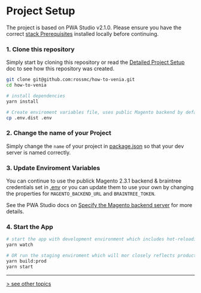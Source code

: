 # Project Setup
The project is based on PWA Studio v2.1.0.  Please ensure you have the correct [stack Prerequisites] installed locally before continuing.

### 1. Clone this repository
Simply start by cloning this repository or read the [Detailed Project Setup] doc to see how this repository was created.
```bash
git clone git@github.com:rossmc/how-to-venia.git
cd how-to-venia

# install dependencies
yarn install

# Create enviroment variables file, uses public Magento backend by default
cp .env.dist .env
```

### 2. Change the name of your Project
Simply change the `name` of your project in [package.json] so that your dev server is named correctly. 

### 3. Update Enviroment Variables
You can continue to use the publick Magento 2.3.1 backend & braintree credentials set in [.env] or you can update them to use your own by changing the properties for `MAGENTO_BACKEND_URL` and `BRAINTREE_TOKEN`.

See the PWA Studio docs on [Specify the Magento backend server] for more details.

### 4. Start the App
```bash
# start the app with development environment which includes hot-reloading
yarn watch

# OR run the staging enviroment which will mor closely reflects production
yarn build:prod
yarn start
```

---
[> see other topics](../../README.md#Topics)

[stack Prerequisites]: https://magento-research.github.io/pwa-studio/venia-pwa-concept/setup/#prerequisites
[Detailed Project Setup]: ./detailed-project-setup.md
[package.json]: ../../package.json#L2
[.env]: ../../.env
[Specify the Magento backend server]: https://magento-research.github.io/pwa-studio/venia-pwa-concept/setup/#step-3-specify-the-magento-backend-server